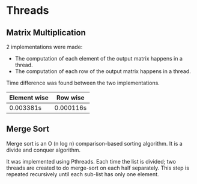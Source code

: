 # Threads

## Matrix Multiplication

2 implementations were made:

- The computation of each element of the output matrix happens in a thread.
- The computation of each row of the output matrix happens in a thread.

Time difference was found between the two implementations.

| Element wise | Row wise  |
| ------------ | --------- |
| 0.003381s    | 0.000116s |

## Merge Sort

Merge sort is an O (n log n) comparison-based sorting algorithm. It is a divide and
conquer algorithm.

It was implemented using Pthreads.
Each time the list is divided;
two threads are created to do merge-sort on each half separately. This step is
repeated recursively until each sub-list has only one element.
